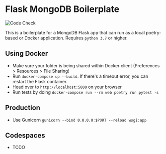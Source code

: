 # Flask MongoDB Boilerplate

![Code Check](https://github.com/fromzeroedu/flask-mongodb-boilerplate/workflows/Code%20Checks/badge.svg)

This is a boilerplate for a MongoDB Flask app that can run as a local poetry-based or Docker application. Requires `python 3.7` or higher.

## Using Docker

- Make sure your folder is being shared within Docker client (Preferences > Resources > File Sharing)
- Run `docker-compose up --build`. If there's a timeout error, you can restart the Flask container.
- Head over to `http://localhost:5000` on your browser
- Run tests by doing `docker-compose run --rm web poetry run pytest -s`

## Production

- Use Gunicorn `gunicorn --bind 0.0.0.0:$PORT --reload wsgi:app`

## Codespaces

- TODO
